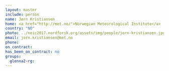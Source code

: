 ```yaml
---
layout: master
include: person
name: Jørn Kristiansen
home: <a href="http://met.no/">Norwegian Meteorological Institute</a>
country: "NO"
photo: ../neic2017.nordforsk.org/assets/img/people/jorn-kristiansen.jpg
email: jorn.kristiansen@met.no
phone:
on_contract:
has_been_on_contract: no
groups:
  glenna2-rg:
---
```

